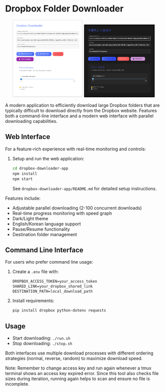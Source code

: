 # Dropbox Folder Downloader

<p align="center">
    <img src="README_assets/UI-left.png" alt="UI Left" width="45%">
    <img src="README_assets/UI-right.png" alt="UI Right" width="45%">
</p>

A modern application to efficiently download large Dropbox folders that are typically difficult to download directly from the Dropbox website. Features both a command-line interface and a modern web interface with parallel downloading capabilities.

## Web Interface

For a feature-rich experience with real-time monitoring and controls:

1. Setup and run the web application:
   ```bash
   cd dropbox-downloader-app
   npm install
   npm start
   ```
   See `dropbox-downloader-app/README.md` for detailed setup instructions.

Features include:
- Adjustable parallel downloading (2-100 concurrent downloads)
- Real-time progress monitoring with speed graph
- Dark/Light theme
- English/Korean language support
- Pause/Resume functionality
- Destination folder management

## Command Line Interface

For users who prefer command line usage:

1. Create a `.env` file with:
   ```
   DROPBOX_ACCESS_TOKEN=your_access_token
   SHARED_LINK=your_dropbox_shared_link
   DESTINATION_PATH=local_download_path
   ```

2. Install requirements:
   ```bash
   pip install dropbox python-dotenv requests
   ```

## Usage

- Start downloading: `./run.sh`
- Stop downloading: `./stop.sh`

Both interfaces use multiple download processes with different ordering strategies (normal, reverse, random) to maximize download speed.

Note: Remember to change access key and run again whenever a tmux terminal shows an access key expired error. Since this tool also checks file sizes during iteration, running again helps to scan and ensure no file is incomplete.